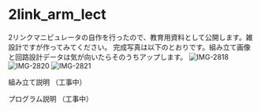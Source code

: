 # 2link_arm_lect
2リンクマニピュレータの自作を行ったので、教育用資料として公開します。雑設計ですが作ってみてください。
完成写真は以下のとおりです。組み立て画像と回路設計データは気が向いたらそのうちアップします。
![IMG-2818](https://user-images.githubusercontent.com/108335571/204117355-3f7ce8d8-7857-4ac0-a784-24cf866b175a.jpg)
![IMG-2820](https://user-images.githubusercontent.com/108335571/204117357-74977fc8-cf9e-4ef7-956c-5ee8e07410b6.jpg)
![IMG-2821](https://user-images.githubusercontent.com/108335571/204117358-6122996f-2918-44a1-8373-e26f19861cb3.jpg)

組み立て説明
（工事中）

プログラム説明
（工事中）
